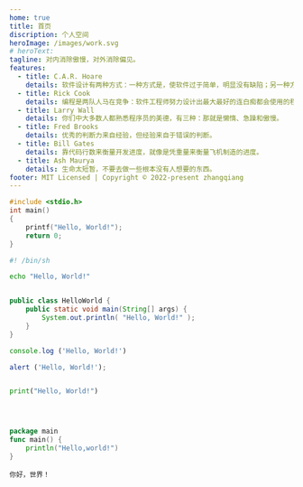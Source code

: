 ```yaml
---
home: true
title: 首页
discription: 个人空间
heroImage: /images/work.svg
# heroText: 
tagline: 对内消除傲慢，对外消除偏见。
features:
  - title: C.A.R. Hoare
    details: 软件设计有两种方式：一种方式是，使软件过于简单，明显没有缺陷；另一种方式是，使软件过于复杂，没有明显的缺陷。
  - title: Rick Cook
    details: 编程是两队人马在竞争：软件工程师努力设计出最大最好的连白痴都会使用的程序；而宇宙在拼命制造最大最好的白痴。到目前为止，宇宙是胜利者。
  - title: Larry Wall
    details: 你们中大多数人都熟悉程序员的美德，有三种：那就是懒惰、急躁和傲慢。
  - title: Fred Brooks
    details: 优秀的判断力来自经验，但经验来自于错误的判断。
  - title: Bill Gates
    details: 靠代码行数来衡量开发进度，就像是凭重量来衡量飞机制造的进度。
  - title: Ash Maurya
    details: 生命太短暂，不要去做一些根本没有人想要的东西。
footer: MIT Licensed | Copyright © 2022-present zhangqiang
---
```



<CodeGroup>
<CodeGroupItem title="我" active>

```c
#include <stdio.h>
int main()
{
    printf("Hello, World!");
    return 0;
}
```

</CodeGroupItem>
<CodeGroupItem title="是" active>

```bash
#! /bin/sh

echo "Hello, World!"



```

</CodeGroupItem>
<CodeGroupItem title="一" active>

```java
public class HelloWorld {
    public static void main(String[] args) { 
        System.out.println( "Hello, World!" );
    }
}

```

</CodeGroupItem>

<CodeGroupItem title="个" active>

```javascript
console.log ('Hello, World!')

alert ('Hello, World!');



```

</CodeGroupItem>

<CodeGroupItem title="程" active>

```python
print("Hello, World!")





```

</CodeGroupItem>

<CodeGroupItem title="序" active>

```go
package main
func main() {
    println("Hello,world!")
}


```

</CodeGroupItem>

<CodeGroupItem title="员" active>

```
你好，世界！





```

</CodeGroupItem>
</CodeGroup>



